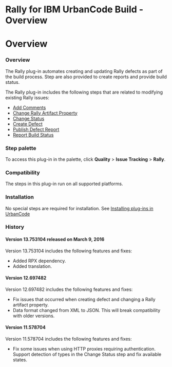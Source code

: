 
Rally for IBM UrbanCode Build - Overview
========================================

# Overview


### Overview




The Rally plug-in automates creating and updating Rally defects as part of the build process. Step are also provided to create reports and provide build status.

The Rally plug-in includes the following steps that are related to modifying existing Rally issues:

* [Add Comments](#add_comments)
* [Change Rally Artifact Property](#change_rally_artifact_property)
* [Change Status](#change_status)
* [Create Defect](#create_defect)
* [Publish Defect Report](#publish_defect_report)
* [Report Build Status](#report_build_status)


### Step palette

To access this plug-in in the palette, click **Quality** > **Issue Tracking** > **Rally**.

### Compatibility

The steps in this plug-in run on all supported platforms.

### Installation

No special steps are required for installation. See [Installing plug-ins in UrbanCode](https://community.ibm.com/community/user/wasdevops/blogs/laurel-dickson-bull1/2022/06/13/install-plugins "Installing plug-ins in UrbanCode")

### History

#### Version 13.753104 released on March 9, 2016

Version 13.753104 includes the following features and fixes:

* Added RPX dependency.
* Added translation.

#### Version 12.697482

Version 12.697482 includes the following features and fixes:

* Fix issues that occurred when creating defect and changing a Rally artifact property.
* Data format changed from XML to JSON. This will break compatibility with older versions.

#### Version 11.578704

Version 11.578704 includes the following features and fixes:

* Fix some issues when using HTTP proxies requiring authentication. Support detection of types in the Change Status step and fix available states.
